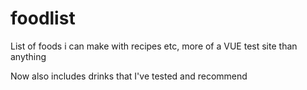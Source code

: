 # foodlist
 List of foods i can make with recipes etc, more of a VUE test site than anything

Now also includes drinks that I've tested and recommend
